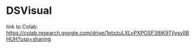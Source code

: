 # DSVisual
link to Colab: https://colab.research.google.com/drive/1ptxzuLXLvPXPOSF38IK9TjlysyIIBHUH?usp=sharing
